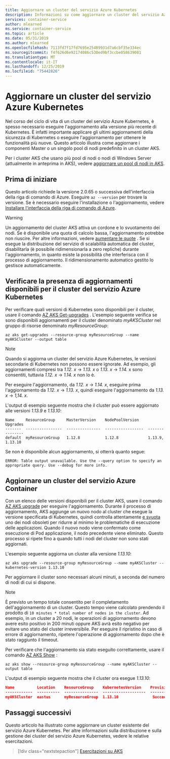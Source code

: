 ```yaml
---
title: Aggiornare un cluster del servizio Azure Kubernetes
description: Informazioni su come aggiornare un cluster del servizio Azure Kubernetes
services: container-service
author: mlearned
ms.service: container-service
ms.topic: article
ms.date: 05/31/2019
ms.author: mlearned
ms.openlocfilehash: 7113fd7f17fd7695e25489931d7a6cbf35e334ec
ms.sourcegitcommit: f4f626d6e92174086c530ed9bf3ccbe058639081
ms.translationtype: MT
ms.contentlocale: it-IT
ms.lasthandoff: 12/25/2019
ms.locfileid: "75442826"
---
```

# <a name="upgrade-an-azure-kubernetes-service-aks-cluster"></a>Aggiornare un cluster del servizio Azure Kubernetes

Nel corso del ciclo di vita di un cluster del servizio Azure Kubernetes, è spesso necessario eseguire l'aggiornamento alla versione più recente di Kubernetes. È infatti importante applicare gli ultimi aggiornamenti della sicurezza di Kubernetes o eseguire l'aggiornamento per ottenere le funzionalità più nuove. Questo articolo illustra come aggiornare i componenti Master o un singolo pool di nodi predefinito in un cluster AKS.

Per i cluster AKS che usano più pool di nodi o nodi di Windows Server (attualmente in anteprima in AKS), vedere [aggiornare un pool di nodi in AKS][nodepool-upgrade].

## <a name="before-you-begin"></a>Prima di iniziare

Questo articolo richiede la versione 2.0.65 o successiva dell'interfaccia della riga di comando di Azure. Eseguire `az --version` per trovare la versione. Se è necessario eseguire l'installazione o l'aggiornamento, vedere [Installare l'interfaccia della riga di comando di Azure][azure-cli-install].

> [!WARNING]
> Un aggiornamento del cluster AKS attiva un cordone e lo svuotamento dei nodi. Se è disponibile una quota di calcolo bassa, l'aggiornamento potrebbe non riuscire.  Per altre informazioni, vedere [aumentare le quote](https://docs.microsoft.com/azure/azure-supportability/resource-manager-core-quotas-request?branch=pr-en-us-83289) .
> Se si esegue la distribuzione del servizio di scalabilità automatica del cluster, disabilitarla (è possibile ridimensionarla a zero repliche) durante l'aggiornamento, in quanto esiste la possibilità che interferisca con il processo di aggiornamento. Il ridimensionamento automatico gestito lo gestisce automaticamente. 

## <a name="check-for-available-aks-cluster-upgrades"></a>Verificare la presenza di aggiornamenti disponibili per il cluster del servizio Azure Kubernetes

Per verificare quali versioni di Kubernetes sono disponibili per il cluster, usare il comando [AZ AKS Get-upgrades][az-aks-get-upgrades] . L'esempio seguente verifica se sono disponibili aggiornamenti per il cluster denominato *myAKSCluster* nel gruppo di risorse denominato *myResourceGroup*:

```azurecli-interactive
az aks get-upgrades --resource-group myResourceGroup --name myAKSCluster --output table
```

> [!NOTE]
> Quando si aggiorna un cluster del servizio Azure Kubernetes, le versioni secondarie di Kubernetes non possono essere ignorate. Ad esempio, gli aggiornamenti compresi tra *1.12. x* -> *1.13. x* o *1.13. x* -> *1.14.* x sono consentiti, tuttavia *1.12. x* -> *1.14. x* non lo è.
>
> Per eseguire l'aggiornamento, da *1.12. x* -> *1.14. x*, eseguire prima l'aggiornamento da *1.12. x* -> *1.13. x*, quindi eseguire l'aggiornamento da *1.13. x* -> *1,14. x*.

L'output di esempio seguente mostra che il cluster può essere aggiornato alle versioni *1.13.9* e *1.13.10*:

```console
Name     ResourceGroup     MasterVersion    NodePoolVersion    Upgrades
-------  ----------------  ---------------  -----------------  ---------------
default  myResourceGroup   1.12.8           1.12.8             1.13.9, 1.13.10
```
Se non è disponibile alcun aggiornamento, si otterrà quanto segue:
```console
ERROR: Table output unavailable. Use the --query option to specify an appropriate query. Use --debug for more info.
```

## <a name="upgrade-an-aks-cluster"></a>Aggiornare un cluster del servizio Azure Container

Con un elenco delle versioni disponibili per il cluster AKS, usare il comando [AZ AKS upgrade][az-aks-upgrade] per eseguire l'aggiornamento. Durante il processo di aggiornamento, AKS aggiunge un nuovo nodo al cluster che esegue la versione specificata di Kubernetes, quindi controlla attentamente [e svuota][kubernetes-drain] uno dei nodi obsoleti per ridurre al minimo le problematiche di esecuzione delle applicazioni. Quando il nuovo nodo viene confermato come esecuzione di Pod applicazione, il nodo precedente viene eliminato. Questo processo si ripete fino a quando tutti i nodi del cluster non sono stati aggiornati.

L'esempio seguente aggiorna un cluster alla versione *1.13.10*:

```azurecli-interactive
az aks upgrade --resource-group myResourceGroup --name myAKSCluster --kubernetes-version 1.13.10
```

Per aggiornare il cluster sono necessari alcuni minuti, a seconda del numero di nodi di cui si dispone. 

> [!NOTE]
> È previsto un tempo totale consentito per il completamento dell'aggiornamento di un cluster. Questo tempo viene calcolato prendendo il prodotto di `10 minutes * total number of nodes in the cluster`. Ad esempio, in un cluster a 20 nodi, le operazioni di aggiornamento devono avere esito positivo in 200 minuti oppure AKS avrà esito negativo per evitare uno stato del cluster irreversibile. Per eseguire il ripristino in caso di errore di aggiornamento, ripetere l'operazione di aggiornamento dopo che è stato raggiunto il timeout.

Per verificare che l'aggiornamento sia stato eseguito correttamente, usare il comando [AZ AKS Show][az-aks-show] :

```azurecli-interactive
az aks show --resource-group myResourceGroup --name myAKSCluster --output table
```

L'output di esempio seguente mostra che il cluster ora esegue *1.13.10*:

```json
Name          Location    ResourceGroup    KubernetesVersion    ProvisioningState    Fqdn
------------  ----------  ---------------  -------------------  -------------------  ---------------------------------------------------------------
myAKSCluster  eastus      myResourceGroup  1.13.10               Succeeded            myaksclust-myresourcegroup-19da35-90efab95.hcp.eastus.azmk8s.io
```

## <a name="next-steps"></a>Passaggi successivi

Questo articolo ha illustrato come aggiornare un cluster esistente del servizio Azure Kubernetes. Per altre informazioni sulla distribuzione e sulla gestione dei cluster del servizio Azure Kubernetes, vedere le relative esercitazioni.

> [!div class="nextstepaction"]
> [Esercitazioni su AKS][aks-tutorial-prepare-app]

<!-- LINKS - external -->
[kubernetes-drain]: https://kubernetes.io/docs/tasks/administer-cluster/safely-drain-node/

<!-- LINKS - internal -->
[aks-tutorial-prepare-app]: ./tutorial-kubernetes-prepare-app.md
[azure-cli-install]: /cli/azure/install-azure-cli
[az-aks-get-upgrades]: /cli/azure/aks#az-aks-get-upgrades
[az-aks-upgrade]: /cli/azure/aks#az-aks-upgrade
[az-aks-show]: /cli/azure/aks#az-aks-show
[nodepool-upgrade]: use-multiple-node-pools.md#upgrade-a-node-pool
